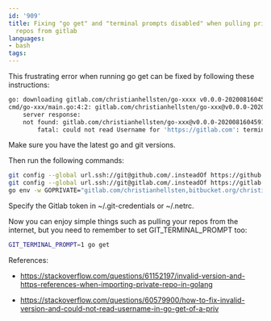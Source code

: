 ```yaml
---
id: '909'
title: Fixing "go get" and "terminal prompts disabled" when pulling private and public
  repos from gitlab
languages:
- bash
tags:
---
```

This frustrating error when running go get can be fixed by following these instructions:

```bash
go: downloading gitlab.com/christianhellsten/go-xxxx v0.0.0-20200816045911-18af1d03e51a
cmd/go-xxx/main.go:4:2: gitlab.com/christianhellsten/go-xxx@v0.0.0-20200816045911-18af1d03e51a: verifying module: gitlab.com/christianhellsten/go-xxx@v0.0.0-20200816045911-18af1d03e51a: reading https://sum.golang.org/lookup/gitlab.com/christianhellsten/go-xxx@v0.0.0-20200816045911-18af1d03e51a: 410 Gone
	server response:
	not found: gitlab.com/christianhellsten/go-xxx@v0.0.0-20200816045911-18af1d03e51a: invalid version: git fetch -f origin refs/heads/*:refs/heads/* refs/tags/*:refs/tags/* in /tmp/gopath/pkg/mod/cache/vcs/1dd4008ad7804a122a243831f561ea1000480bb532c0388829d0f37bc7349fef: exit status 128:
		fatal: could not read Username for 'https://gitlab.com': terminal prompts disabled
```

Make sure you have the latest go and git versions.

Then run the following commands:

```bash
git config --global url.ssh://git@github.com/.insteadOf https://github.com/
git config --global url.ssh://git@gitlab.com/.insteadOf https://gitlab.com/
go env -w GOPRIVATE="gitlab.com/christianhellsten,bitbucket.org/christianhellsten,github.com/christianhellsten"
```

Specify the Gitlab token in ~/.git-credentials or ~/.netrc.

Now you can enjoy simple things such as pulling your repos from the internet, but you need to remember to set GIT_TERMINAL_PROMPT too:

```bash
GIT_TERMINAL_PROMPT=1 go get
```

References:

- https://stackoverflow.com/questions/61152197/invalid-version-and-https-references-when-importing-private-repo-in-golang

- https://stackoverflow.com/questions/60579900/how-to-fix-invalid-version-and-could-not-read-username-in-go-get-of-a-priv
